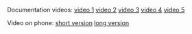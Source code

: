 
Documentation videos:
[video 1](https://vimeo.com/217715013)
[video 2](https://vimeo.com/217714997)
[video 3](https://vimeo.com/217714984)
[video 4](https://vimeo.com/217714977)
[video 5](https://vimeo.com/217714960)

Video on phone:
[short version](https://vimeo.com/217717736)
[long version](https://vimeo.com/217717805)

